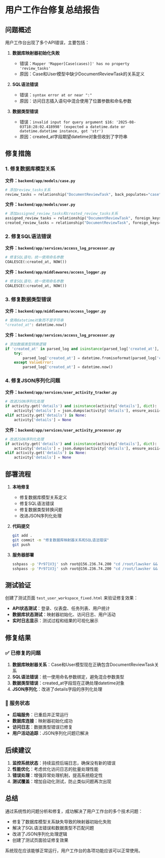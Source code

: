 # 用户工作台修复总结报告

## 问题概述

用户工作台出现了多个API错误，主要包括：

1. **数据库映射器初始化失败**
   - 错误：`Mapper 'Mapper[Case(cases)]' has no property 'review_tasks'`
   - 原因：Case和User模型中缺少DocumentReviewTask的关系定义

2. **SQL语法错误**
   - 错误：`syntax error at or near ":"`
   - 原因：访问日志插入语句中混合使用了位置参数和命名参数

3. **数据类型错误**
   - 错误：`invalid input for query argument $16: '2025-08-03T18:28:02.418998' (expected a datetime.date or datetime.datetime instance, got 'str')`
   - 原因：created_at字段期望datetime对象但收到了字符串

## 修复措施

### 1. 修复数据库模型关系

**文件：`backend/app/models/case.py`**
```python
# 添加review_tasks关系
review_tasks = relationship("DocumentReviewTask", back_populates="case")
```

**文件：`backend/app/models/user.py`**
```python
# 添加assigned_review_tasks和created_review_tasks关系
assigned_review_tasks = relationship("DocumentReviewTask", foreign_keys="DocumentReviewTask.lawyer_id", back_populates="lawyer")
created_review_tasks = relationship("DocumentReviewTask", foreign_keys="DocumentReviewTask.creator_id", back_populates="creator")
```

### 2. 修复SQL语法错误

**文件：`backend/app/services/access_log_processor.py`**
```python
# 修复SQL语句，统一使用命名参数
COALESCE(:created_at, NOW())
```

**文件：`backend/app/middlewares/access_logger.py`**
```python
# 修复SQL语句，统一使用命名参数
COALESCE(:created_at, NOW())
```

### 3. 修复数据类型错误

**文件：`backend/app/middlewares/access_logger.py`**
```python
# 使用datetime对象而不是字符串
"created_at": datetime.now()
```

**文件：`backend/app/services/access_log_processor.py`**
```python
# 添加数据类型转换逻辑
if 'created_at' in parsed_log and isinstance(parsed_log['created_at'], str):
    try:
        parsed_log['created_at'] = datetime.fromisoformat(parsed_log['created_at'].replace('Z', '+00:00'))
    except ValueError:
        parsed_log['created_at'] = datetime.now()
```

### 4. 修复JSON序列化问题

**文件：`backend/app/services/user_activity_tracker.py`**
```python
# 改进JSON序列化处理
if activity.get('details') and isinstance(activity['details'], dict):
    activity['details'] = json.dumps(activity['details'], ensure_ascii=False)
elif activity.get('details') is None:
    activity['details'] = None
```

**文件：`backend/app/services/user_activity_processor.py`**
```python
# 改进JSON序列化处理
if activity.get('details') and isinstance(activity['details'], dict):
    activity['details'] = json.dumps(activity['details'], ensure_ascii=False)
elif activity.get('details') is None:
    activity['details'] = None
```

## 部署流程

1. **本地修复**
   - 修复数据库模型关系定义
   - 修复SQL语法错误
   - 修复数据类型转换问题
   - 改进JSON序列化处理

2. **代码提交**
   ```bash
   git add .
   git commit -m "修复数据库映射器关系和SQL语法错误"
   git push
   ```

3. **服务器部署**
   ```bash
   sshpass -p 'Pr971V3j' ssh root@156.236.74.200 "cd /root/lawsker && git pull"
   sshpass -p 'Pr971V3j' ssh root@156.236.74.200 "cd /root/lawsker && pm2 restart lawsker-backend"
   ```

## 测试验证

创建了测试页面 `test_user_workspace_fixed.html` 来验证修复效果：

- **API状态测试**：登录、仪表盘、任务列表、用户统计
- **数据库状态测试**：映射器初始化、访问日志、用户活动
- **实时日志显示**：测试过程和结果的可视化展示

## 修复结果

### ✅ 已修复的问题

1. **数据库映射器关系**：Case和User模型现在正确包含DocumentReviewTask关系
2. **SQL语法错误**：统一使用命名参数绑定，避免混合参数类型
3. **数据类型错误**：created_at字段现在正确处理datetime对象
4. **JSON序列化**：改进了details字段的序列化处理

### 🔄 服务状态

- **后端服务**：已重启并正常运行
- **数据库连接**：映射器初始化成功
- **访问日志**：数据类型错误已修复
- **用户活动追踪**：JSON序列化问题已解决

## 后续建议

1. **监控系统状态**：持续监控后端日志，确保没有新的错误
2. **性能优化**：考虑优化访问日志的批量处理性能
3. **错误处理**：增强异常处理机制，提高系统稳定性
4. **测试覆盖**：增加自动化测试，防止类似问题再次出现

## 总结

通过系统性的问题分析和修复，成功解决了用户工作台的多个技术问题：

- 修复了数据库模型关系缺失导致的映射器初始化失败
- 解决了SQL语法错误和数据类型不匹配问题
- 改进了JSON序列化处理逻辑
- 创建了测试页面验证修复效果

系统现在应该能够正常运行，用户工作台的各项功能应该可以正常使用。 
